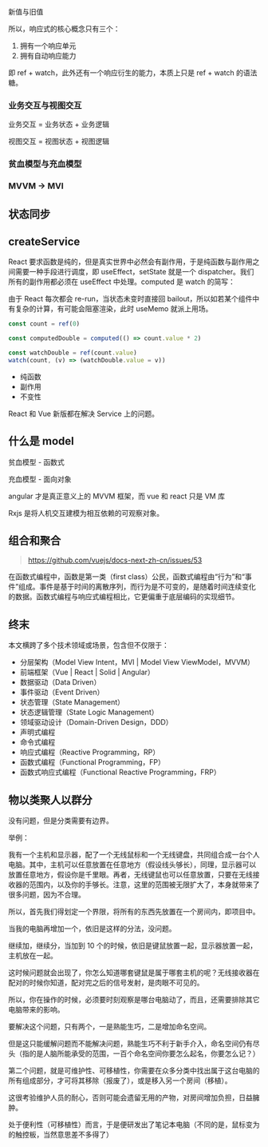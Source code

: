 新值与旧值

所以，响应式的核心概念只有三个：

1. 拥有一个响应单元
2. 拥有自动响应能力

即 ref + watch，此外还有一个响应衍生的能力，本质上只是 ref + watch 的语法糖。

### 业务交互与视图交互

业务交互 = 业务状态 + 业务逻辑

视图交互 = 视图状态 + 视图逻辑

### 贫血模型与充血模型

### MVVM -> MVI

## 状态同步

## createService

React 要求函数是纯的，但是真实世界中必然会有副作用，于是纯函数与副作用之间需要一种手段进行调度，即 useEffect，setState 就是一个 dispatcher。我们所有的副作用都必须在 useEffect 中处理。computed 是 watch 的简写：

由于 React 每次都会 re-run，当状态未变时直接回 bailout，所以如若某个组件中有复杂的计算，有可能会阻塞渲染，此时 useMemo 就派上用场。

```ts
const count = ref(0)

const computedDouble = computed(() => count.value * 2)

const watchDouble = ref(count.value)
watch(count, (v) => (watchDouble.value = v))
```

- 纯函数
- 副作用
- 不变性

React 和 Vue 新版都在解决 Service 上的问题。

## 什么是 model

贫血模型 - 函数式

充血模型 - 面向对象

angular 才是真正意义上的 MVVM 框架，而 vue 和 react 只是 VM 库

Rxjs 是将人机交互建模为相互依赖的可观察对象。

## 组合和聚合

> <https://github.com/vuejs/docs-next-zh-cn/issues/53>

在函数式编程中，函数是第一类（first class）公民，函数式编程由“行为”和“事件”组成。事件是基于时间的离散序列，而行为是不可变的，是随着时间连续变化的数据。函数式编程与响应式编程相比，它更偏重于底层编码的实现细节。

## 终末

本文横跨了多个技术领域或场景，包含但不仅限于：

- 分层架构（Model View Intent，MVI | Model View ViewModel，MVVM）
- 前端框架（Vue | React | Solid | Angular）
- 数据驱动（Data Driven）
- 事件驱动（Event Driven）
- 状态管理（State Management）
- 状态逻辑管理（State Logic Management）
- 领域驱动设计（Domain-Driven Design，DDD）
- 声明式编程
- 命令式编程
- 响应式编程（Reactive Programming，RP）
- 函数式编程（Functional Programming，FP）
- 函数式响应式编程（Functional Reactive Programming，FRP）

## 物以类聚人以群分

没有问题，但是分类需要有边界。

举例：

我有一个主机和显示器，配了一个无线鼠标和一个无线键盘，共同组合成一台个人电脑。其中，主机可以任意放置在任意地方（假设线头够长），同理，显示器可以放置任意地方，假设你是千里眼。再者，无线键鼠也可以任意放置，只要在无线接收器的范围内，以及你的手够长。注意，这里的范围被无限扩大了，本身就带来了很多问题，因为不合理。

所以，首先我们得划定一个界限，将所有的东西先放置在一个房间内，即项目中。

当我的电脑再增加一个，依旧是这样的分法，没问题。

继续加，继续分，当加到 10 个的时候，依旧是键鼠放置一起，显示器放置一起，主机放在一起。

这时候问题就会出现了，你怎么知道哪套键鼠是属于哪套主机的呢？无线接收器在配对的时候你知道，配对完之后的信号发射，是肉眼不可见的。

所以，你在操作的时候，必须要时刻观察是哪台电脑动了，而且，还需要排除其它电脑带来的影响。

要解决这个问题，只有两个，一是熟能生巧，二是增加命名空间。

但是这只能缓解问题而不能解决问题，熟能生巧不利于新手介入，命名空间仍有尽头（指的是人脑所能承受的范围，一百个命名空间你要怎么起名，你要怎么记？）

第二个问题，就是可维护性、可移植性，你需要在众多分类中找出属于这台电脑的所有组成部分，才可将其移除（报废了），或是移入另一个房间（移植）。

这很考验维护人员的耐心，否则可能会遗留无用的产物，对房间增加负担，日益臃肿。

处于便利性（可移植性）而言，于是便研发出了笔记本电脑（不同的是，鼠标变为的触控板，当然意思差不多得了）
